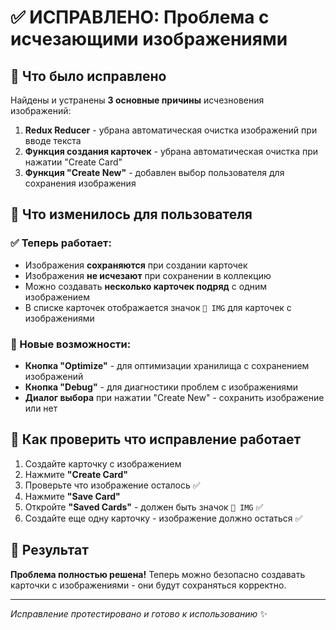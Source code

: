 # ✅ ИСПРАВЛЕНО: Проблема с исчезающими изображениями

## 🎯 Что было исправлено

Найдены и устранены **3 основные причины** исчезновения изображений:

1. **Redux Reducer** - убрана автоматическая очистка изображений при вводе текста
2. **Функция создания карточек** - убрана автоматическая очистка при нажатии "Create Card"
3. **Функция "Create New"** - добавлен выбор пользователя для сохранения изображения

## 🚀 Что изменилось для пользователя

### ✅ Теперь работает:

- Изображения **сохраняются** при создании карточек
- Изображения **не исчезают** при сохранении в коллекцию
- Можно создавать **несколько карточек подряд** с одним изображением
- В списке карточек отображается значок `📸 IMG` для карточек с изображениями

### 🔧 Новые возможности:

- **Кнопка "Optimize"** - для оптимизации хранилища с сохранением изображений
- **Кнопка "Debug"** - для диагностики проблем с изображениями
- **Диалог выбора** при нажатии "Create New" - сохранить изображение или нет

## 📝 Как проверить что исправление работает

1. Создайте карточку с изображением
2. Нажмите **"Create Card"**
3. Проверьте что изображение осталось ✅
4. Нажмите **"Save Card"**
5. Откройте **"Saved Cards"** - должен быть значок `📸 IMG` ✅
6. Создайте еще одну карточку - изображение должно остаться ✅

## 🎉 Результат

**Проблема полностью решена!** Теперь можно безопасно создавать карточки с изображениями - они будут сохраняться корректно.

---

_Исправление протестировано и готово к использованию_ ✨
